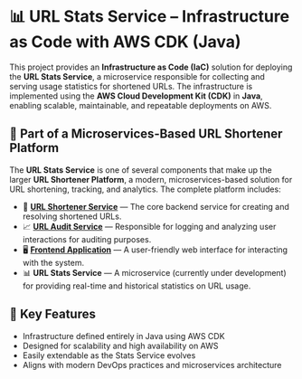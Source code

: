 # 📊 URL Stats Service – Infrastructure as Code with AWS CDK (Java)

This project provides an **Infrastructure as Code (IaC)** solution for deploying the **URL Stats Service**, a microservice responsible for collecting and serving usage statistics for shortened URLs. The infrastructure is implemented using the **AWS Cloud Development Kit (CDK)** in **Java**, enabling scalable, maintainable, and repeatable deployments on AWS.

## 🧩 Part of a Microservices-Based URL Shortener Platform

The **URL Stats Service** is one of several components that make up the larger **URL Shortener Platform**, a modern, microservices-based solution for URL shortening, tracking, and analytics. The complete platform includes:

- 🔗 [**URL Shortener Service**](https://github.com/dobrevd/url_shortener_service) — The core backend service for creating and resolving shortened URLs.
- 📈 [**URL Audit Service**](https://github.com/dobrevd/url-audit-service) — Responsible for logging and analyzing user interactions for auditing purposes.
- 🖥️ [**Frontend Application**](https://github.com/dobrevd/url-shortener-frontend) — A user-friendly web interface for interacting with the system.
- 📊 **URL Stats Service** — A microservice (currently under development) for providing real-time and historical statistics on URL usage.

## 🚀 Key Features

- Infrastructure defined entirely in Java using AWS CDK
- Designed for scalability and high availability on AWS
- Easily extendable as the Stats Service evolves
- Aligns with modern DevOps practices and microservices architecture
